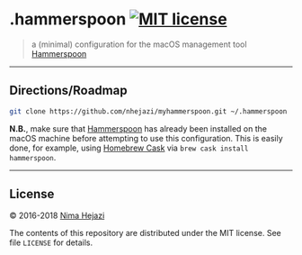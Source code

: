 # .hammerspoon [![MIT license](http://img.shields.io/badge/license-MIT-brightgreen.svg)](http://opensource.org/licenses/MIT)

> a (minimal) configuration for the macOS management tool
> [Hammerspoon](http://www.hammerspoon.org/)

---

## Directions/Roadmap
```bash
git clone https://github.com/nhejazi/myhammerspoon.git ~/.hammerspoon
```

__N.B.__, make sure that [Hammerspoon](http://www.hammerspoon.org/) has already
been installed on the macOS machine before attempting to use this configuration.
This is easily done, for example, using [Homebrew
Cask](https://caskroom.github.io/) via `brew cask install hammerspoon`.

---

## License

&copy; 2016-2018 [Nima Hejazi](https://nimahejazi.org)

The contents of this repository are distributed under the MIT license. See file
`LICENSE` for details.

